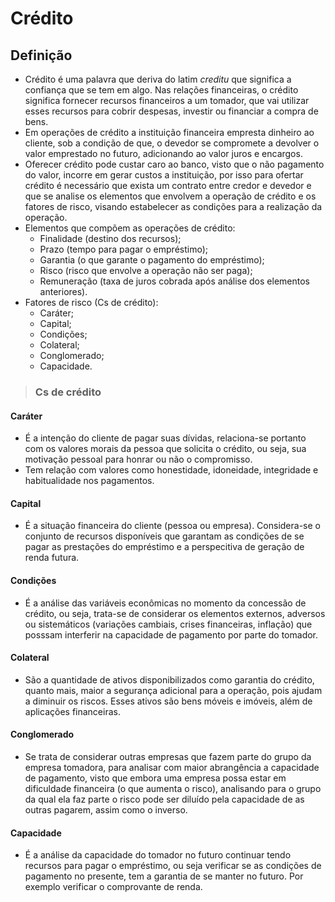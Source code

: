 # Crédito

## Definição
- Crédito é uma palavra que deriva do latim *creditu* que significa a confiança que se tem em algo. Nas relações financeiras, o crédito significa fornecer recursos financeiros a um tomador, que vai utilizar esses recursos para cobrir despesas, investir ou financiar a compra de bens.
- Em operações de crédito a instituição financeira empresta dinheiro ao cliente, sob a condição de que, o devedor se compromete a devolver o valor emprestado no futuro, adicionando ao valor juros e encargos.
- Oferecer crédito pode custar caro ao banco, visto que o não pagamento do valor, incorre em gerar custos a instituição, por isso para ofertar crédito é necessário que exista um contrato entre credor e devedor e que se analise os elementos que envolvem a operação de crédito e os fatores de risco, visando estabelecer as condições para a realização da operação. 
- Elementos que compõem as operações de crédito:
  - Finalidade (destino dos recursos);
  - Prazo (tempo para pagar o empréstimo);
  - Garantia (o que garante o pagamento do empréstimo);
  - Risco (risco que envolve a operação não ser paga);
  - Remuneração (taxa de juros cobrada após análise dos elementos anteriores).
- Fatores de risco (Cs de crédito):
  - Caráter;
  - Capital;
  - Condições;
  - Colateral;
  - Conglomerado;
  - Capacidade.

> ### Cs de crédito

#### Caráter
- É a intenção do cliente de pagar suas dívidas, relaciona-se portanto com os valores morais da pessoa que solicita o crédito, ou seja, sua motivação pessoal para honrar ou não o compromisso. 
- Tem relação com valores como honestidade, idoneidade, integridade e habitualidade nos pagamentos.

#### Capital
- É a situação financeira do cliente (pessoa ou empresa). Considera-se o conjunto de recursos disponíveis que garantam as condições de se pagar as prestações do empréstimo e a perspecitiva de geração de renda futura.

#### Condições
- É a análise das variáveis econômicas no momento da concessão de crédito, ou seja, trata-se de considerar os elementos externos, adversos ou sistemáticos (variações cambiais, crises financeiras, inflação) que posssam interferir na capacidade de pagamento por parte do tomador.

#### Colateral
- São a quantidade de ativos disponibilizados como garantia do crédito, quanto mais, maior a segurança adicional para a operação, pois ajudam a diminuir os riscos. Esses ativos são bens móveis e imóveis, além de aplicações financeiras.

#### Conglomerado
- Se trata de considerar outras empresas que fazem parte do grupo da empresa tomadora, para analisar com maior abrangência a capacidade de pagamento, visto que embora uma empresa possa estar em dificuldade financeira (o que aumenta o risco), analisando para o grupo da qual ela faz parte o risco pode ser diluído pela capacidade de as outras pagarem, assim como o inverso.

#### Capacidade
- É a análise da capacidade do tomador no futuro continuar tendo recursos para pagar o empréstimo, ou seja verificar se as condições de pagamento no presente, tem a garantia de se manter no futuro. Por exemplo verificar o comprovante de renda.